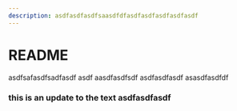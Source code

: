 ```yaml
---
description: asdfasdfasdfsaasdfdfasdfasdfasdfasdfasdf
---
```


# README

asdfsafasdfsadfasdf asdf aasdfasdfsdf asdfasdfasdf asasdfasdfdf

### this is an update to the text asdfasdfasdf
